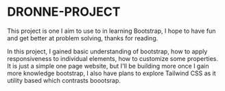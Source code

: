 # DRONNE-PROJECT
This project is one I aim to use to in learning Bootstrap, I hope to have fun and get better at problem solving, thanks for reading.

In this project, I gained basic understanding of bootstrap, how to apply responsiveness to individual elements, how to customize some properties. It is just a simple one page website, but I'll be building more once I gain more knowledge bootstrap, I also have plans to explore Tailwind CSS as it utility based which contrasts boootsrap. 